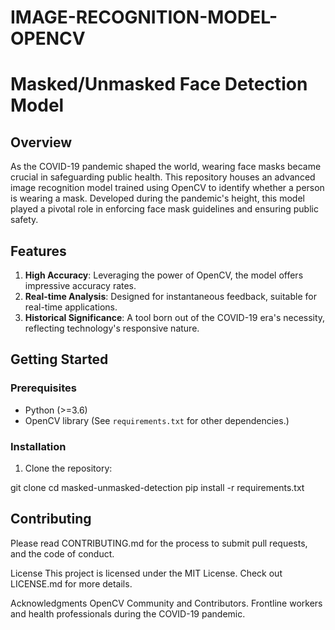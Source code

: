 # IMAGE-RECOGNITION-MODEL-OPENCV
# Masked/Unmasked Face Detection Model

## Overview

As the COVID-19 pandemic shaped the world, wearing face masks became crucial in safeguarding public health. This repository houses an advanced image recognition model trained using OpenCV to identify whether a person is wearing a mask. Developed during the pandemic's height, this model played a pivotal role in enforcing face mask guidelines and ensuring public safety.

## Features

1. **High Accuracy**: Leveraging the power of OpenCV, the model offers impressive accuracy rates.
2. **Real-time Analysis**: Designed for instantaneous feedback, suitable for real-time applications.
3. **Historical Significance**: A tool born out of the COVID-19 era's necessity, reflecting technology's responsive nature.

## Getting Started

### Prerequisites

- Python (>=3.6)
- OpenCV library
(See `requirements.txt` for other dependencies.)

### Installation

1. Clone the repository:

git clone <repository-link>
cd masked-unmasked-detection
pip install -r requirements.txt

## Contributing
Please read CONTRIBUTING.md for the process to submit pull requests, and the code of conduct.

License
This project is licensed under the MIT License. Check out LICENSE.md for more details.

Acknowledgments
OpenCV Community and Contributors.
Frontline workers and health professionals during the COVID-19 pandemic.
